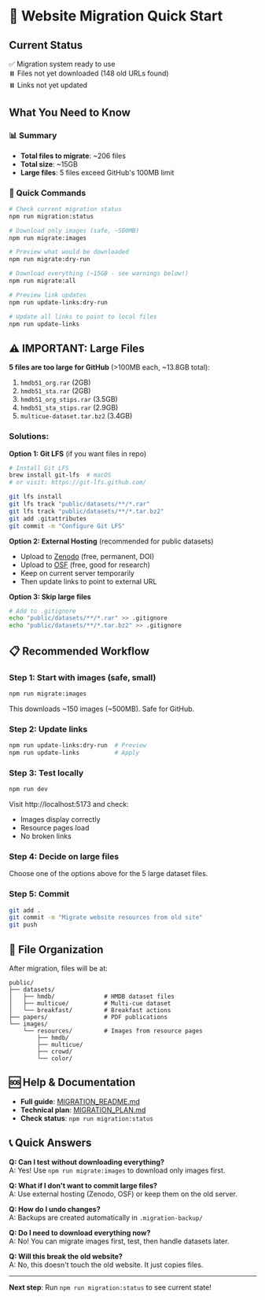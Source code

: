 # 🚀 Website Migration Quick Start

## Current Status
✅ Migration system ready to use  
⏸️ Files not yet downloaded (148 old URLs found)  
⏸️ Links not yet updated

## What You Need to Know

### 📊 Summary
- **Total files to migrate**: ~206 files
- **Total size**: ~15GB
- **Large files**: 5 files exceed GitHub's 100MB limit

### 🎯 Quick Commands

```bash
# Check current migration status
npm run migration:status

# Download only images (safe, ~500MB)
npm run migrate:images

# Preview what would be downloaded
npm run migrate:dry-run

# Download everything (~15GB - see warnings below!)
npm run migrate:all

# Preview link updates
npm run update-links:dry-run

# Update all links to point to local files
npm run update-links
```

## ⚠️ IMPORTANT: Large Files

**5 files are too large for GitHub** (>100MB each, ~13.8GB total):
1. `hmdb51_org.rar` (2GB)
2. `hmdb51_sta.rar` (2GB)
3. `hmdb51_org_stips.rar` (3.5GB)
4. `hmdb51_sta_stips.rar` (2.9GB)
5. `multicue-dataset.tar.bz2` (3.4GB)

### Solutions:

**Option 1: Git LFS** (if you want files in repo)
```bash
# Install Git LFS
brew install git-lfs  # macOS
# or visit: https://git-lfs.github.com/

git lfs install
git lfs track "public/datasets/**/*.rar"
git lfs track "public/datasets/**/*.tar.bz2"
git add .gitattributes
git commit -m "Configure Git LFS"
```

**Option 2: External Hosting** (recommended for public datasets)
- Upload to [Zenodo](https://zenodo.org/) (free, permanent, DOI)
- Upload to [OSF](https://osf.io/) (free, good for research)
- Keep on current server temporarily
- Then update links to point to external URL

**Option 3: Skip large files**
```bash
# Add to .gitignore
echo "public/datasets/**/*.rar" >> .gitignore
echo "public/datasets/**/*.tar.bz2" >> .gitignore
```

## 📋 Recommended Workflow

### Step 1: Start with images (safe, small)
```bash
npm run migrate:images
```

This downloads ~150 images (~500MB). Safe for GitHub.

### Step 2: Update links
```bash
npm run update-links:dry-run  # Preview
npm run update-links          # Apply
```

### Step 3: Test locally
```bash
npm run dev
```

Visit http://localhost:5173 and check:
- Images display correctly
- Resource pages load
- No broken links

### Step 4: Decide on large files
Choose one of the options above for the 5 large dataset files.

### Step 5: Commit
```bash
git add .
git commit -m "Migrate website resources from old site"
git push
```

## 📁 File Organization

After migration, files will be at:

```
public/
├── datasets/
│   ├── hmdb/              # HMDB dataset files
│   ├── multicue/          # Multi-cue dataset
│   └── breakfast/         # Breakfast actions
├── papers/                # PDF publications
└── images/
    └── resources/         # Images from resource pages
        ├── hmdb/
        ├── multicue/
        ├── crowd/
        └── color/
```

## 🆘 Help & Documentation

- **Full guide**: [MIGRATION_README.md](MIGRATION_README.md)
- **Technical plan**: [MIGRATION_PLAN.md](MIGRATION_PLAN.md)
- **Check status**: `npm run migration:status`

## 📞 Quick Answers

**Q: Can I test without downloading everything?**  
A: Yes! Use `npm run migrate:images` to download only images first.

**Q: What if I don't want to commit large files?**  
A: Use external hosting (Zenodo, OSF) or keep them on the old server.

**Q: How do I undo changes?**  
A: Backups are created automatically in `.migration-backup/`

**Q: Do I need to download everything now?**  
A: No! You can migrate images first, test, then handle datasets later.

**Q: Will this break the old website?**  
A: No, this doesn't touch the old website. It just copies files.

---

**Next step**: Run `npm run migration:status` to see current state!

